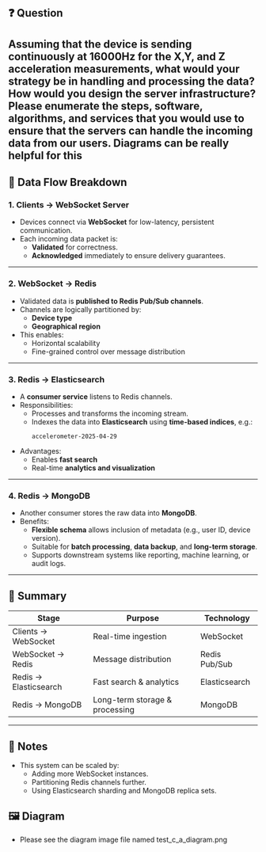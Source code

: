 ## ❓ Question
Assuming that the device is sending continuously at 16000Hz for the X,Y, and Z acceleration measurements, what would your strategy be in handling and processing the data? How would you design the server infrastructure? Please enumerate the steps, software, algorithms, and services that you would use to ensure that the servers can handle the incoming data from our users. Diagrams can be really helpful for this
---

## 🔄 Data Flow Breakdown

### 1. Clients → WebSocket Server

- Devices connect via **WebSocket** for low-latency, persistent communication.
- Each incoming data packet is:
  - **Validated** for correctness.
  - **Acknowledged** immediately to ensure delivery guarantees.

---

### 2. WebSocket → Redis

- Validated data is **published to Redis Pub/Sub channels**.
- Channels are logically partitioned by:
  - **Device type**
  - **Geographical region**
- This enables:
  - Horizontal scalability
  - Fine-grained control over message distribution

---

### 3. Redis → Elasticsearch

- A **consumer service** listens to Redis channels.
- Responsibilities:
  - Processes and transforms the incoming stream.
  - Indexes the data into **Elasticsearch** using **time-based indices**, e.g.:
    ```
    accelerometer-2025-04-29
    ```
- Advantages:
  - Enables **fast search**
  - Real-time **analytics and visualization**

---

### 4. Redis → MongoDB

- Another consumer stores the raw data into **MongoDB**.
- Benefits:
  - **Flexible schema** allows inclusion of metadata (e.g., user ID, device version).
  - Suitable for **batch processing**, **data backup**, and **long-term storage**.
  - Supports downstream systems like reporting, machine learning, or audit logs.

---

## 🧩 Summary

| Stage                    | Purpose                                | Technology     |
|--------------------------|----------------------------------------|----------------|
| Clients → WebSocket      | Real-time ingestion                    | WebSocket      |
| WebSocket → Redis        | Message distribution                   | Redis Pub/Sub  |
| Redis → Elasticsearch    | Fast search & analytics                | Elasticsearch  |
| Redis → MongoDB          | Long-term storage & processing         | MongoDB        |

---

## 📝 Notes

- This system can be scaled by:
  - Adding more WebSocket instances.
  - Partitioning Redis channels further.
  - Using Elasticsearch sharding and MongoDB replica sets.

## 🖼️ Diagram

- Please see the diagram image file named test_c_a_diagram.png

